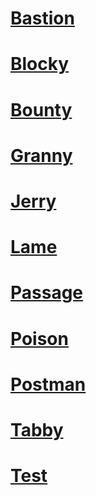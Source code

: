 # [Bastion](/blog/posts/bastion.md)

# [Blocky](/blog/posts/blocky.md)

# [Bounty](/blog/posts/bounty.md)

# [Granny](/blog/posts/granny.md)

# [Jerry](/blog/posts/Jerry.md)

# [Lame](/blog/posts/Lame.md)

# [Passage](/blog/posts/passage.md)

# [Poison](/blog/posts/poison.md)

# [Postman](/blog/posts/postman.md)

# [Tabby](/blog/posts/tabby.md)

# [Test](/blog/posts/test.md)
